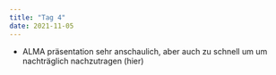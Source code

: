 ```yaml
---
title: "Tag 4"
date: 2021-11-05
---
```


* ALMA präsentation sehr anschaulich, aber auch zu schnell um um nachträglich nachzutragen (hier)
